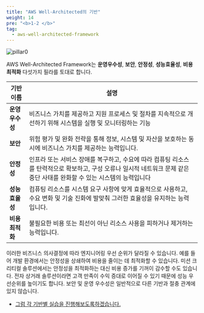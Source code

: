 ```yaml
---
title: "AWS Well-Architected의 기반"
weight: 14
pre: "<b>1-2 </b>"
tag:
  - aws-well-architected-framework
---
```


 ![pillar0](/images/war/pillar_five_pic.png)


AWS Well-Architected Framework는 **운영우수성**, **보안**, **안정성**, **성능효율성**, **비용최적화** 다섯가지 필라를 토대로 합니다. 


|기반이름|설명|
|---|---|
| **운영우수성** | 비즈니스 가치를 제공하고 지원 프로세스 및 절차를 지속적으로 개선하기 위해 시스템을 실행 및 모니터링하는 기능|
| **보안** |위험 평가 및 완화 전략을 통해 정보, 시스템 및 자산을 보호하는 동시에 비즈니스 가치를 제공하는 능력입니다. |
| **안정성** | 인프라 또는 서비스 장애를 복구하고, 수요에 따라 컴퓨팅 리소스를 탄력적으로 확보하고, 구성 오류나 일시적 네트워크 문제 같은 중단 사태를 완화할 수 있는 시스템의 능력입니다 |
| **성능효율성** |컴퓨팅 리소스를 시스템 요구 사항에 맞게 효율적으로 사용하고, 수요 변화 및 기술 진화에 발맞춰 그러한 효율성을 유지하는 능력입니다.|
| **비용최적화** |불필요한 비용 또는 최선이 아닌 리소스 사용을 피하거나 제거하는 능력입니다. |


이러한 비즈니스 의사결정에 따라 엔지니어링 우선 순위가 달라질 수 있습니다. 예를 들어 개발 환경에서는 안정성을 상쇄하여 비용을 줄이는 데 최적화할 수 있습니다. 미션 크리티컬 솔루션에서는 안정성을 최적화하는 대신 비용 증가를 기꺼이 감수할 수도 있습니다. 전자 상거래 솔루션이라면 고객 만족이 수익 증대로 이어질 수 있기 때문에 성능 우선순위를 높이기도 합니다. 보안 및 운영 우수성은 일반적으로 다른 기반과 절충 관계에 있지 않습니다.



- [ 그럼 각 기반별 실습을 진행해보도록하겠습니다. ](/performanceefficiency)



